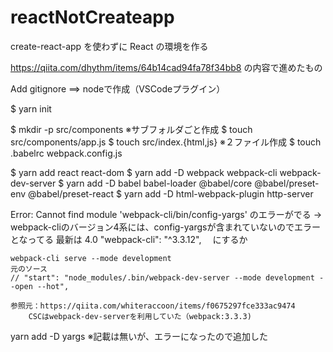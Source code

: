# reactNotCreateapp
create-react-app を使わずに React の環境を作る

https://qiita.com/dhythm/items/64b14cad94fa78f34bb8
の内容で進めたもの

Add gitignore   ==> nodeで作成（VSCodeプラグイン）

$ yarn init

$ mkdir -p src/components           ※サブフォルダごと作成
$ touch src/components/app.js
$ touch src/index.{html,js}         ※２ファイル作成
$ touch .babelrc webpack.config.js


$ yarn add react react-dom
$ yarn add -D webpack webpack-cli webpack-dev-server
$ yarn add -D babel babel-loader @babel/core @babel/preset-env @babel/preset-react
$ yarn add -D html-webpack-plugin http-server

Error: Cannot find module 'webpack-cli/bin/config-yargs' のエラーがでる
→　webpack-cliのバージョン4系には、config-yargsが含まれていないのでエラーとなってる
     最新は 4.0
     "webpack-cli": "^3.3.12", 　にするか

    webpack-cli serve --mode development
    元のソース
    // "start": "node_modules/.bin/webpack-dev-server --mode development --open --hot",

    参照元：https://qiita.com/whiteraccoon/items/f0675297fce333ac9474
        CSCはwebpack-dev-serverを利用していた（webpack:3.3.3)

yarn add -D yargs       ※記載は無いが、エラーになったので追加した


